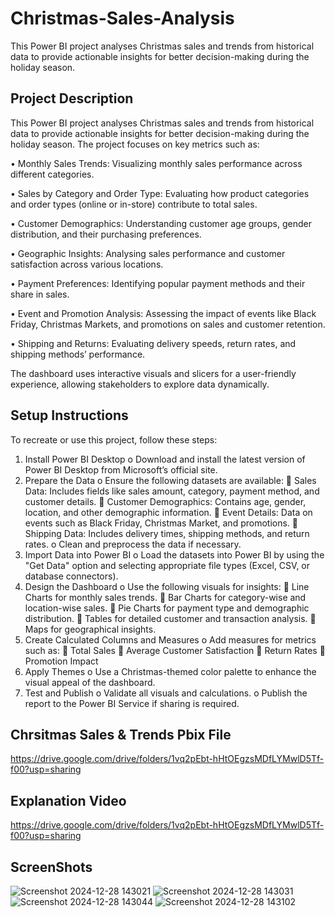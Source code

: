 # Christmas-Sales-Analysis
This Power BI project analyses Christmas sales and trends from historical data to provide actionable insights for better decision-making during the holiday season.

## Project Description
This Power BI project analyses Christmas sales and trends from historical data to provide actionable insights for better decision-making during the holiday season. The project focuses on key metrics such as:

•	Monthly Sales Trends: Visualizing monthly sales performance across different categories.

•	Sales by Category and Order Type: Evaluating how product categories and order types (online or in-store) contribute to total sales.

•	Customer Demographics: Understanding customer age groups, gender distribution, and their purchasing preferences.

•	Geographic Insights: Analysing sales performance and customer satisfaction across various locations.

•	Payment Preferences: Identifying popular payment methods and their share in sales.

•	Event and Promotion Analysis: Assessing the impact of events like Black Friday, Christmas Markets, and promotions on sales and customer retention.

•	Shipping and Returns: Evaluating delivery speeds, return rates, and shipping methods’ performance.

The dashboard uses interactive visuals and slicers for a user-friendly experience, allowing stakeholders to explore data dynamically.

## Setup Instructions
To recreate or use this project, follow these steps:
1.	Install Power BI Desktop
o	Download and install the latest version of Power BI Desktop from Microsoft’s official site.
2.	Prepare the Data
o	Ensure the following datasets are available:
	Sales Data: Includes fields like sales amount, category, payment method, and customer details.
	Customer Demographics: Contains age, gender, location, and other demographic information.
	Event Details: Data on events such as Black Friday, Christmas Market, and promotions.
	Shipping Data: Includes delivery times, shipping methods, and return rates.
o	Clean and preprocess the data if necessary.
3.	Import Data into Power BI
o	Load the datasets into Power BI by using the "Get Data" option and selecting appropriate file types (Excel, CSV, or database connectors).
4.	Design the Dashboard
o	Use the following visuals for insights:
	Line Charts for monthly sales trends.
	Bar Charts for category-wise and location-wise sales.
	Pie Charts for payment type and demographic distribution.
	Tables for detailed customer and transaction analysis.
	Maps for geographical insights.
5.	Create Calculated Columns and Measures
o	Add measures for metrics such as:
	Total Sales
	Average Customer Satisfaction
	Return Rates
	Promotion Impact
6.	Apply Themes
o	Use a Christmas-themed color palette to enhance the visual appeal of the dashboard.
7.	Test and Publish
o	Validate all visuals and calculations.
o	Publish the report to the Power BI Service if sharing is required.

## Chrsitmas Sales & Trends Pbix File
https://drive.google.com/drive/folders/1vq2pEbt-hHtOEgzsMDfLYMwlD5Tf-f00?usp=sharing

## Explanation Video
https://drive.google.com/drive/folders/1vq2pEbt-hHtOEgzsMDfLYMwlD5Tf-f00?usp=sharing


## ScreenShots
![Screenshot 2024-12-28 143021](https://github.com/user-attachments/assets/1ae47320-8216-43ce-bdad-2128904076f8)
![Screenshot 2024-12-28 143031](https://github.com/user-attachments/assets/7219bb93-69b4-483f-adfd-0091bf0b0dbb)
![Screenshot 2024-12-28 143044](https://github.com/user-attachments/assets/46acf0b7-feb6-456e-8d30-d8d206a9b296)
![Screenshot 2024-12-28 143102](https://github.com/user-attachments/assets/3100f57b-cf6e-469c-8593-6fd50b761c0d)



